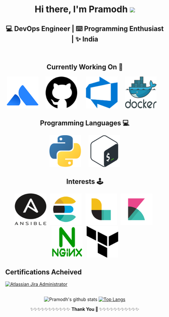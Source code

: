 <div align="center">
  <h1>Hi there, I'm Pramodh <img src="https://media.giphy.com/media/hvRJCLFzcasrR4ia7z/giphy.gif" width="25px"> </h1>
  <h2> 💻 DevOps Engineer | ⌨️ Programming Enthusiast | ✨ India </h2>
</div>
<br>
<div align="center">
  <div>
  <h2> Currently Working On 🚀 </h2>
  <a href="https://www.atlassian.com"><img src="https://raw.githubusercontent.com/PramodhMDT/pramodhmdt/master/logos/atlassian-1.svg"  width="100px" height="100px"></a>&nbsp;&nbsp;&nbsp;&nbsp;&nbsp;
  <a href="https://www.github.com"><img src="https://raw.githubusercontent.com/PramodhMDT/pramodhmdt/master/logos/github-1.svg"     width="100px" height="100px"></a>&nbsp;&nbsp;&nbsp;&nbsp;&nbsp;&nbsp;
  <a href="https://azure.microsoft.com/en-in/services/devops"><img src="https://raw.githubusercontent.com/PramodhMDT/pramodhmdt/master/logos/azure-devops.png" width="100px" height="100px"></a>&nbsp;&nbsp;&nbsp;&nbsp;&nbsp;
  <a href="https://www.docker.com"><img src="https://raw.githubusercontent.com/PramodhMDT/pramodhmdt/master/logos/docker.svg"       width="100px" height="100px"></a>&nbsp;&nbsp;&nbsp;&nbsp;&nbsp;
  </div>
<div>
  <h2> Programming Languages 💻 </h2>
  <a href="https://www.python.org"><img src="https://raw.githubusercontent.com/PramodhMDT/pramodhmdt/master/logos/python-5.svg"          height="100px"></a>&nbsp;&nbsp;&nbsp;&nbsp;&nbsp;
<!--  <img src="https://raw.githubusercontent.com/PramodhMDT/pramodhmdt/master/logos/ruby.svg"              height="100px">&nbsp;&nbsp;&nbsp;&nbsp;&nbsp; -->
  <a href="https://devdocs.io/bash"><img src="https://raw.githubusercontent.com/PramodhMDT/pramodhmdt/master/logos/bash-1.svg"            height="100px">
    </a>
</div>
</div>
<!--
<div align="center">
  <h2> Cloud Platforms ☁️ </h2>
  <img src="https://raw.githubusercontent.com/PramodhMDT/pramodhmdt/master/logos/azure-1.svg"             height="70px">&nbsp;&nbsp;&nbsp;&nbsp;&nbsp;&nbsp;&nbsp;
  <img src="https://raw.githubusercontent.com/PramodhMDT/pramodhmdt/master/logos/aws.svg"                 height="70px">&nbsp;&nbsp;&nbsp;&nbsp;&nbsp;&nbsp;&nbsp;
  <img src="https://raw.githubusercontent.com/PramodhMDT/pramodhmdt/master/logos/google-cloud-1.svg"      height="70px">&nbsp;&nbsp;&nbsp;&nbsp;&nbsp;&nbsp;
</div>
-->
<div align="center">
  <h2> Interests 🕹 </h2>
  <img src="https://raw.githubusercontent.com/PramodhMDT/pramodhmdt/master/logos/ansible.svg"                width="100px" height="100px">&nbsp;&nbsp;
  <img src="https://raw.githubusercontent.com/PramodhMDT/pramodhmdt/master/logos/elastic-elasticsearch.svg"  width="100px" height="100px">&nbsp;&nbsp;
  <img src="https://raw.githubusercontent.com/PramodhMDT/pramodhmdt/master/logos/elastic-logstash.svg"       width="100px" height="100px">&nbsp;&nbsp;
  <img src="https://raw.githubusercontent.com/PramodhMDT/pramodhmdt/master/logos/elastic-kibana.svg"         width="100px" height="100px">&nbsp;&nbsp;
  <img src="https://raw.githubusercontent.com/PramodhMDT/pramodhmdt/master/logos/nginx-1.svg"                width="100px" height="100px">&nbsp;&nbsp;
  <img src="https://raw.githubusercontent.com/PramodhMDT/pramodhmdt/master/logos/terraform-enterprise.svg"   width="100px" height="100px">
</div>
<!--
<div align="center">
  <h2> 📺 🎊 </h2>
  <img src="https://raw.githubusercontent.com/PramodhMDT/pramodhmdt/master/logos/national-geographic.svg"    width="100px" height="100px">&nbsp;&nbsp;
  <img src="https://raw.githubusercontent.com/PramodhMDT/pramodhmdt/master/logos/nasa-6.svg"                 width="100px" height="100px">&nbsp;&nbsp;
</div>
-->

## Certifications Acheived

<div align="left">
  <a href="https://www.certmetrics.com/atlassian/public/badge.aspx?i=1&t=c&d=2019-12-07&ci=AT00141597">
    <img src="https://user-images.githubusercontent.com/54981492/90975044-5edd6980-e54e-11ea-801c-d361d454f454.png" alt="Atlassian Jira Administrator" width="100px" height="100px">
  </a>
</div>
<br>

<div align="center">
  
![Pramodh's github stats](https://github-readme-stats.vercel.app/api?username=pramodhmdt&show_icons=true&theme=radical)
[![Top Langs](https://github-readme-stats.vercel.app/api/top-langs/?username=pramodhmdt&layout=compact)](https://github.com/anuraghazra/github-readme-stats)

</div>

<!--
<div>
  <h3> I'm currently working as a DevOps Engineer. </h3>
</div>
-->
<!--
**PramodhMDT/pramodhmdt** is a ✨ _special_ ✨ repository because its `README.md` (this file) appears on your GitHub profile.

Here are some ideas to get you started:

- 🔭 I’m currently working on ...
- 🌱 I’m currently learning ...
- 👯 I’m looking to collaborate on ...
- 🤔 I’m looking for help with ...
- 💬 Ask me about ...
- 📫 How to reach me: ...
- 😄 Pronouns: ...
- ⚡ Fun fact: ...
-->
<div align="center">

✨✨✨✨✨✨✨✨✨✨✨ <b> Thank You 🙏 </b> ✨✨✨✨✨✨✨✨✨✨✨ 

</div>
